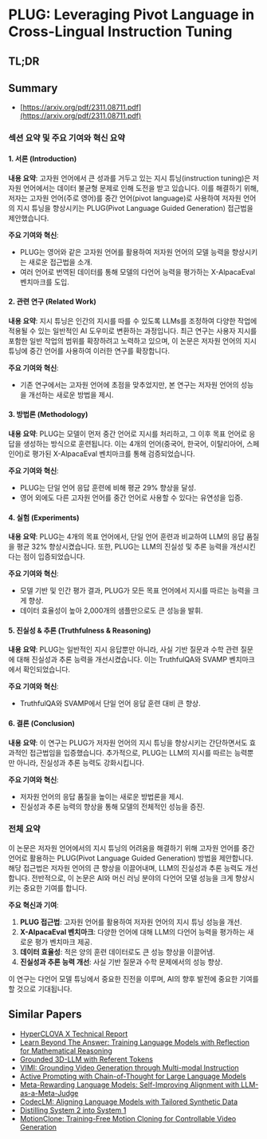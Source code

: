 # PLUG: Leveraging Pivot Language in Cross-Lingual Instruction Tuning
## TL;DR
## Summary
- [https://arxiv.org/pdf/2311.08711.pdf](https://arxiv.org/pdf/2311.08711.pdf)

### 섹션 요약 및 주요 기여와 혁신 요약

#### 1. 서론 (Introduction)

**내용 요약**: 
고자원 언어에서 큰 성과를 거두고 있는 지시 튜닝(instruction tuning)은 저자원 언어에서는 데이터 불균형 문제로 인해 도전을 받고 있습니다. 이를 해결하기 위해, 저자는 고자원 언어(주로 영어)를 중간 언어(pivot language)로 사용하여 저자원 언어의 지시 튜닝을 향상시키는 PLUG(Pivot Language Guided Generation) 접근법을 제안했습니다.

**주요 기여와 혁신**:
- PLUG는 영어와 같은 고자원 언어를 활용하여 저자원 언어의 모델 능력을 향상시키는 새로운 접근법을 소개.
- 여러 언어로 번역된 데이터를 통해 모델의 다언어 능력을 평가하는 X-AlpacaEval 벤치마크를 도입.

#### 2. 관련 연구 (Related Work)

**내용 요약**: 
지시 튜닝은 인간의 지시를 따를 수 있도록 LLMs를 조정하여 다양한 작업에 적용될 수 있는 일반적인 AI 도우미로 변환하는 과정입니다. 최근 연구는 사용자 지시를 포함한 일반 작업의 범위를 확장하려고 노력하고 있으며, 이 논문은 저자원 언어의 지시 튜닝에 중간 언어를 사용하여 이러한 연구를 확장합니다.

**주요 기여와 혁신**:
- 기존 연구에서는 고자원 언어에 초점을 맞추었지만, 본 연구는 저자원 언어의 성능을 개선하는 새로운 방법을 제시.

#### 3. 방법론 (Methodology)

**내용 요약**: 
PLUG는 모델이 먼저 중간 언어로 지시를 처리하고, 그 이후 목표 언어로 응답을 생성하는 방식으로 훈련됩니다. 이는 4개의 언어(중국어, 한국어, 이탈리아어, 스페인어)로 평가된 X-AlpacaEval 벤치마크를 통해 검증되었습니다.

**주요 기여와 혁신**:
- PLUG는 단일 언어 응답 훈련에 비해 평균 29% 향상을 달성.
- 영어 외에도 다른 고자원 언어를 중간 언어로 사용할 수 있다는 유연성을 입증.

#### 4. 실험 (Experiments)

**내용 요약**: 
PLUG는 4개의 목표 언어에서, 단일 언어 훈련과 비교하여 LLM의 응답 품질을 평균 32% 향상시켰습니다. 또한, PLUG는 LLM의 진실성 및 추론 능력을 개선시킨다는 점이 입증되었습니다.

**주요 기여와 혁신**:
- 모델 기반 및 인간 평가 결과, PLUG가 모든 목표 언어에서 지시를 따르는 능력을 크게 향상.
- 데이터 효율성이 높아 2,000개의 샘플만으로도 큰 성능을 발휘.

#### 5. 진실성 & 추론 (Truthfulness & Reasoning)

**내용 요약**: 
PLUG는 일반적인 지시 응답뿐만 아니라, 사실 기반 질문과 수학 관련 질문에 대해 진실성과 추론 능력을 개선시켰습니다. 이는 TruthfulQA와 SVAMP 벤치마크에서 확인되었습니다.

**주요 기여와 혁신**:
- TruthfulQA와 SVAMP에서 단일 언어 응답 훈련 대비 큰 향상.

#### 6. 결론 (Conclusion)

**내용 요약**: 
이 연구는 PLUG가 저자원 언어의 지시 튜닝을 향상시키는 간단하면서도 효과적인 접근법임을 입증했습니다. 추가적으로, PLUG는 LLM의 지시를 따르는 능력뿐만 아니라, 진실성과 추론 능력도 강화시킵니다.

**주요 기여와 혁신**:
- 저자원 언어의 응답 품질을 높이는 새로운 방법론을 제시.
- 진실성과 추론 능력의 향상을 통해 모델의 전체적인 성능을 증진.

### 전체 요약

이 논문은 저자원 언어에서의 지시 튜닝의 어려움을 해결하기 위해 고자원 언어를 중간 언어로 활용하는 PLUG(Pivot Language Guided Generation) 방법을 제안합니다. 해당 접근법은 저자원 언어의 큰 향상을 이끌어내며, LLM의 진실성과 추론 능력도 개선합니다. 전반적으로, 이 논문은 AI와 머신 러닝 분야의 다언어 모델 성능을 크게 향상시키는 중요한 기여를 합니다.

**주요 혁신과 기여**:
1. **PLUG 접근법**: 고자원 언어를 활용하여 저자원 언어의 지시 튜닝 성능을 개선.
2. **X-AlpacaEval 벤치마크**: 다양한 언어에 대해 LLM의 다언어 능력을 평가하는 새로운 평가 벤치마크 제공.
3. **데이터 효율성**: 적은 양의 훈련 데이터로도 큰 성능 향상을 이끌어냄.
4. **진실성과 추론 능력 개선**: 사실 기반 질문과 수학 문제에서의 성능 향상.

이 연구는 다언어 모델 튜닝에서 중요한 진전을 이루며, AI의 향후 발전에 중요한 기여를 할 것으로 기대됩니다.

## Similar Papers
- [HyperCLOVA X Technical Report](2404.01954.md)
- [Learn Beyond The Answer: Training Language Models with Reflection for Mathematical Reasoning](2406.12050.md)
- [Grounded 3D-LLM with Referent Tokens](2405.10370.md)
- [VIMI: Grounding Video Generation through Multi-modal Instruction](2407.06304.md)
- [Active Prompting with Chain-of-Thought for Large Language Models](2302.12246.md)
- [Meta-Rewarding Language Models: Self-Improving Alignment with LLM-as-a-Meta-Judge](2407.19594.md)
- [CodecLM: Aligning Language Models with Tailored Synthetic Data](2404.05875.md)
- [Distilling System 2 into System 1](2407.06023.md)
- [MotionClone: Training-Free Motion Cloning for Controllable Video Generation](2406.05338.md)
